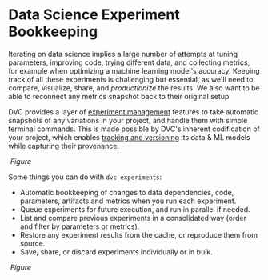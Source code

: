 # Data Science Experiment Bookkeeping

Iterating on data science implies a large number of attempts at tuning
parameters, improving code, trying different data, and collecting metrics, for
example when optimizing a machine learning model's accuracy. Keeping track of
all these <abbr>experiments</abbr> is challenging but essential, as we'll need
to compare, visualize, share, and _productionize_ the results. We also want to
be able to reconnect any metrics snapshot back to their original setup.

DVC provides a layer of
[experiment management](/doc/user-guide/experiment-management) features to take
automatic snapshots of any variations in your project, and handle them with
simple terminal commands. This is made possible by DVC's inherent codification
of your project, which enables
[tracking and versioning](/doc/use-cases/versioning-data-and-model-files) its
data & ML models while capturing their provenance.

![]() _Figure_

Some things you can do with `dvc experiments`:

- Automatic bookkeeping of changes to data dependencies, code,
  <abbr>parameters</abbr>, artifacts and <abbr>metrics</abbr> when you run each
  experiment.
- Queue experiments for future execution, and run in parallel if needed.
- List and compare previous experiments in a consolidated way (order and filter
  by parameters or metrics).
- Restore any experiment results from the <abbr>cache</abbr>, or reproduce them
  from source.
- Save, share, or discard experiments individually or in bulk.

<!-- Why DVC -->

![]() _Figure_

<!-- With Git? -->
